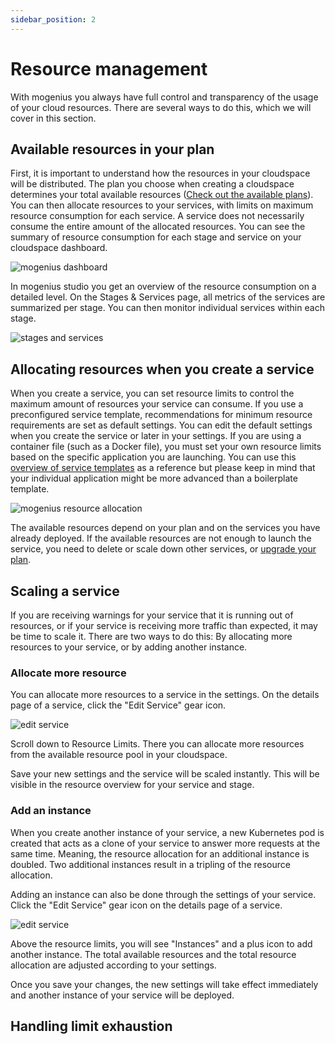 ```yaml
---
sidebar_position: 2
---
```


# Resource management

With mogenius you always have full control and transparency of the usage of your cloud resources. There are several ways to do this, which we will cover in this section.

## Available resources in your plan

First, it is important to understand how the resources in your cloudspace will be distributed. The plan you choose when creating a cloudspace determines your total available resources ([Check out the available plans](#)). You can then allocate resources to your services, with limits on maximum resource consumption for each service. A service does not necessarily consume the entire amount of the allocated resources. You can see the summary of resource consumption for each stage and service on your cloudspace dashboard.

![mogenius dashboard](https://api.mogenius.com/file/id/61e9457a-abde-4cac-95f8-1bf5d5d4c934)

In mogenius studio you get an overview of the resource consumption on a detailed level. On the Stages & Services page, all metrics of the services are summarized per stage. You can then monitor individual services within each stage.

![stages and services](https://api.mogenius.com/file/id/703866f3-d7ba-4e95-9fae-aed1e0f84f28)


## Allocating resources when you create a service

When you create a service, you can set resource limits to control the maximum amount of resources your service can consume. If you use a preconfigured service template, recommendations for minimum resource requirements are set as default settings. You can edit the default settings when you create the service or later in your settings. 
If you are using a container file (such as a Docker file), you must set your own resource limits based on the specific application you are launching. You can use this [overview of service templates](#) as a reference but please keep in mind that your individual application might be more advanced than a boilerplate template.

![mogenius resource allocation](https://api.mogenius.com/file/id/679ed62d-c653-4b64-b469-f7b78c1d334f)

The available resources depend on your plan and on the services you have already deployed. If the available resources are not enough to launch the service, you need to delete or scale down other services, or [upgrade your plan](#).

## Scaling a service

If you are receiving warnings for your service that it is running out of resources, or if your service is receiving more traffic than expected, it may be time to scale it. There are two ways to do this: By allocating more resources to your service, or by adding another instance.

### Allocate more resource

You can allocate more resources to a service in the settings. On the details page of a service, click the "Edit Service" gear icon.

![edit service](https://api.mogenius.com/file/id/c79e5641-2a3e-46a2-be37-4c965968cf87)

Scroll down to Resource Limits. There you can allocate more resources from the available resource pool in your cloudspace.

Save your new settings and the service will be scaled instantly. This will be visible in the resource overview for your service and stage.

### Add an instance

When you create another instance of your service, a new Kubernetes pod is created that acts as a clone of your service to answer more requests at the same time. Meaning, the resource allocation for an additional instance is doubled. Two additional instances result in a tripling of the resource allocation.

Adding an instance can also be done through the settings of your service. Click the "Edit Service" gear icon on the details page of a service.

![edit service](https://api.mogenius.com/file/id/c79e5641-2a3e-46a2-be37-4c965968cf87)

Above the resource limits, you will see "Instances" and a plus icon to add another instance. The total available resources and the total resource allocation are adjusted according to your settings.

Once you save your changes, the new settings will take effect immediately and another instance of your service will be deployed.

## Handling limit exhaustion